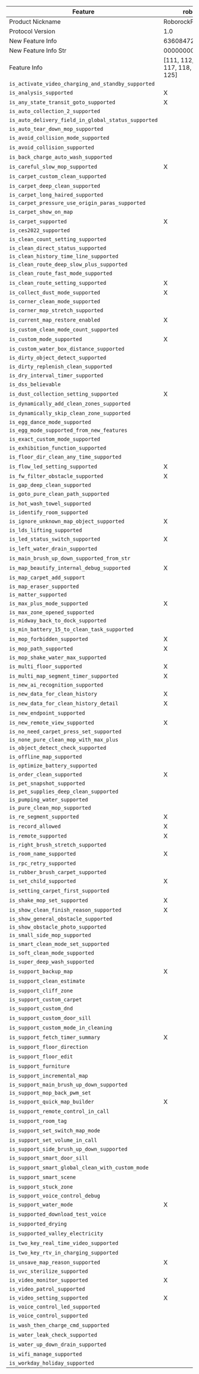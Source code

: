 | Feature | roborock.vacuum.a15 | roborock.vacuum.a87 |
|---|---|---|
| Product Nickname | RoborockProductNickname.TANOSS | RoborockProductNickname.PEARLPLUS |
| Protocol Version | 1.0 | 1.0 |
| New Feature Info | 636084721975295 | 4499197267967999 |
| New Feature Info Str | 0000000000002000 | 508A977F7EFEFFFF |
| Feature Info | [111, 112, 113, 114, 115, 116, 117, 118, 119, 120, 122, 123, 124, 125] | [111, 112, 113, 114, 115, 116, 117, 118, 119, 120, 121, 122, 123, 124, 125] |
| `is_activate_video_charging_and_standby_supported` |  |  |
| `is_analysis_supported` | X | X |
| `is_any_state_transit_goto_supported` | X | X |
| `is_auto_collection_2_supported` |  |  |
| `is_auto_delivery_field_in_global_status_supported` |  | X |
| `is_auto_tear_down_mop_supported` |  |  |
| `is_avoid_collision_mode_supported` |  | X |
| `is_avoid_collision_supported` |  | X |
| `is_back_charge_auto_wash_supported` |  | X |
| `is_careful_slow_mop_supported` | X | X |
| `is_carpet_custom_clean_supported` |  | X |
| `is_carpet_deep_clean_supported` |  | X |
| `is_carpet_long_haired_supported` |  |  |
| `is_carpet_pressure_use_origin_paras_supported` |  |  |
| `is_carpet_show_on_map` |  | X |
| `is_carpet_supported` | X | X |
| `is_ces2022_supported` |  |  |
| `is_clean_count_setting_supported` |  | X |
| `is_clean_direct_status_supported` |  |  |
| `is_clean_history_time_line_supported` |  |  |
| `is_clean_route_deep_slow_plus_supported` |  |  |
| `is_clean_route_fast_mode_supported` |  | X |
| `is_clean_route_setting_supported` | X | X |
| `is_collect_dust_mode_supported` | X | X |
| `is_corner_clean_mode_supported` |  |  |
| `is_corner_mop_stretch_supported` |  | X |
| `is_current_map_restore_enabled` | X | X |
| `is_custom_clean_mode_count_supported` |  | X |
| `is_custom_mode_supported` | X | X |
| `is_custom_water_box_distance_supported` |  | X |
| `is_dirty_object_detect_supported` |  |  |
| `is_dirty_replenish_clean_supported` |  | X |
| `is_dry_interval_timer_supported` |  |  |
| `is_dss_believable` |  | X |
| `is_dust_collection_setting_supported` | X | X |
| `is_dynamically_add_clean_zones_supported` |  | X |
| `is_dynamically_skip_clean_zone_supported` |  | X |
| `is_egg_dance_mode_supported` |  |  |
| `is_egg_mode_supported_from_new_features` |  |  |
| `is_exact_custom_mode_supported` |  | X |
| `is_exhibition_function_supported` |  |  |
| `is_floor_dir_clean_any_time_supported` |  | X |
| `is_flow_led_setting_supported` | X |  |
| `is_fw_filter_obstacle_supported` | X | X |
| `is_gap_deep_clean_supported` |  |  |
| `is_goto_pure_clean_path_supported` |  | X |
| `is_hot_wash_towel_supported` |  | X |
| `is_identify_room_supported` |  |  |
| `is_ignore_unknown_map_object_supported` | X | X |
| `is_lds_lifting_supported` |  |  |
| `is_led_status_switch_supported` | X | X |
| `is_left_water_drain_supported` |  | X |
| `is_main_brush_up_down_supported_from_str` |  | X |
| `is_map_beautify_internal_debug_supported` | X | X |
| `is_map_carpet_add_support` |  | X |
| `is_map_eraser_supported` |  |  |
| `is_matter_supported` |  |  |
| `is_max_plus_mode_supported` | X | X |
| `is_max_zone_opened_supported` |  |  |
| `is_midway_back_to_dock_supported` |  |  |
| `is_min_battery_15_to_clean_task_supported` |  | X |
| `is_mop_forbidden_supported` | X |  |
| `is_mop_path_supported` | X | X |
| `is_mop_shake_water_max_supported` |  |  |
| `is_multi_floor_supported` | X | X |
| `is_multi_map_segment_timer_supported` | X | X |
| `is_new_ai_recognition_supported` |  |  |
| `is_new_data_for_clean_history` | X | X |
| `is_new_data_for_clean_history_detail` | X | X |
| `is_new_endpoint_supported` |  | X |
| `is_new_remote_view_supported` | X | X |
| `is_no_need_carpet_press_set_supported` |  |  |
| `is_none_pure_clean_mop_with_max_plus` |  |  |
| `is_object_detect_check_supported` |  |  |
| `is_offline_map_supported` |  | X |
| `is_optimize_battery_supported` |  |  |
| `is_order_clean_supported` | X | X |
| `is_pet_snapshot_supported` |  |  |
| `is_pet_supplies_deep_clean_supported` |  |  |
| `is_pumping_water_supported` |  |  |
| `is_pure_clean_mop_supported` |  |  |
| `is_re_segment_supported` | X | X |
| `is_record_allowed` | X | X |
| `is_remote_supported` | X | X |
| `is_right_brush_stretch_supported` |  |  |
| `is_room_name_supported` | X | X |
| `is_rpc_retry_supported` |  | X |
| `is_rubber_brush_carpet_supported` |  |  |
| `is_set_child_supported` | X | X |
| `is_setting_carpet_first_supported` |  | X |
| `is_shake_mop_set_supported` | X | X |
| `is_show_clean_finish_reason_supported` | X | X |
| `is_show_general_obstacle_supported` |  |  |
| `is_show_obstacle_photo_supported` |  |  |
| `is_small_side_mop_supported` |  |  |
| `is_smart_clean_mode_set_supported` |  | X |
| `is_soft_clean_mode_supported` |  |  |
| `is_super_deep_wash_supported` |  | X |
| `is_support_backup_map` | X | X |
| `is_support_clean_estimate` |  | X |
| `is_support_cliff_zone` |  | X |
| `is_support_custom_carpet` |  |  |
| `is_support_custom_dnd` |  | X |
| `is_support_custom_door_sill` |  | X |
| `is_support_custom_mode_in_cleaning` |  | X |
| `is_support_fetch_timer_summary` | X | X |
| `is_support_floor_direction` |  | X |
| `is_support_floor_edit` |  | X |
| `is_support_furniture` |  | X |
| `is_support_incremental_map` |  | X |
| `is_support_main_brush_up_down_supported` |  |  |
| `is_support_mop_back_pwm_set` |  |  |
| `is_support_quick_map_builder` | X | X |
| `is_support_remote_control_in_call` |  | X |
| `is_support_room_tag` |  | X |
| `is_support_set_switch_map_mode` |  | X |
| `is_support_set_volume_in_call` |  | X |
| `is_support_side_brush_up_down_supported` |  |  |
| `is_support_smart_door_sill` |  | X |
| `is_support_smart_global_clean_with_custom_mode` |  | X |
| `is_support_smart_scene` |  | X |
| `is_support_stuck_zone` |  | X |
| `is_support_voice_control_debug` |  |  |
| `is_support_water_mode` | X | X |
| `is_supported_download_test_voice` |  | X |
| `is_supported_drying` |  | X |
| `is_supported_valley_electricity` |  | X |
| `is_two_key_real_time_video_supported` |  | X |
| `is_two_key_rtv_in_charging_supported` |  | X |
| `is_unsave_map_reason_supported` | X | X |
| `is_uvc_sterilize_supported` |  |  |
| `is_video_monitor_supported` | X | X |
| `is_video_patrol_supported` |  |  |
| `is_video_setting_supported` | X | X |
| `is_voice_control_led_supported` |  |  |
| `is_voice_control_supported` |  | X |
| `is_wash_then_charge_cmd_supported` |  | X |
| `is_water_leak_check_supported` |  | X |
| `is_water_up_down_drain_supported` |  | X |
| `is_wifi_manage_supported` |  | X |
| `is_workday_holiday_supported` |  |  |

